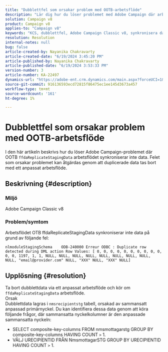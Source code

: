 ```yaml
---
title: "Dubblettfel som orsakar problem med OOTB-arbetsflöde"
description: "Lär dig hur du löser problemet med Adobe Campaign där arbetsflödet OTB ffdaReplicateStagingData inte synkroniserar data."
solution: Campaign v8
product: Campaign v8
applies-to: "Campaign v8"
keywords: "KCS, dubblettfel, Adobe Campaign Classic v8, synkronisera data"
resolution: Resolution
internal-notes: null
bug: false
article-created-by: Nayanika Chakravarty
article-created-date: "6/19/2024 3:45:20 PM"
article-published-by: Nayanika Chakravarty
article-published-date: "6/19/2024 3:53:33 PM"
version-number: 3
article-number: KA-22497
dynamics-url: "https://adobe-ent.crm.dynamics.com/main.aspx?forceUCI=1&pagetype=entityrecord&etn=knowledgearticle&id=320d08eb-522e-ef11-840a-000d3a37b1e1"
source-git-commit: 916136593ecd72815f86475ec1ee145d3673a457
workflow-type: tm+mt
source-wordcount: '161'
ht-degree: 1%

---
```


# Dubblettfel som orsakar problem med OOTB-arbetsflöde


I den här artikeln beskrivs hur du löser Adobe Campaign-problemet där OOTB `ffdaReplicateStagingData` arbetsflödet synkroniserar inte data. Felet som orsakar problemet kan åtgärdas genom att duplicerade data tas bort med ett anpassat arbetsflöde.

## Beskrivning {#description}


### Miljö

Adobe Campaign Classic v8

### Problem/symtom

Arbetsflödet OTB ffdaReplicateStagingData synkroniserar inte data på grund av följande fel:


```
nlmoduleStagingSchema    ODB-240000 Erreur ODBC : Duplicate row detected during DML action Row Values: [ 0, 0, 0, 0, 0, 0, 0, 0, 0, 0, 0, 0, 1197, 1, 1, NULL, NULL, NULL, NULL, NULL, NULL, NULL, NULL, NULL, "email@provider.com" NULL, "XXX" NULL, "XXX" NULL]
```



## Upplösning {#resolution}


Ta bort dubblettdata via ett anpassat arbetsflöde och kör om `ffdaReplicateStagingData` arbetsflöde.
<br>Orsak <br>
Dubblettdata lagras i `nmsrecipientstg` tabell, orsakad av sammansatt anpassad primärnyckel. Du kan identifiera dessa data genom att köra följande frågor, där sammansatta nyckelkolumner är den anpassade sammansatta nyckeln:

- SELECT composite-key-columns FROM nmsmottagarstg GROUP BY composite-key-columns HAVING COUNT `>`  1.
- VÄLJ URECIPIENTID FRÅN NmsmottagarSTG GROUP BY URECIPIENTID HAVING COUNT `>`  1.



